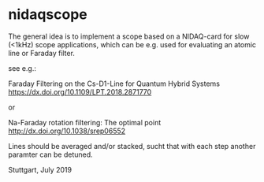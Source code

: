 # nidaqscope
The general idea is to implement a scope based on a NIDAQ-card for 
slow (<1kHz) scope applications, which can be e.g. used for evaluating 
an atomic line or Faraday filter.

see e.g.:

Faraday Filtering on the Cs-D1-Line for Quantum Hybrid Systems
https://dx.doi.org/10.1109/LPT.2018.2871770

or

Na-Faraday rotation filtering: The optimal point
http://dx.doi.org/10.1038/srep06552

Lines should be averaged and/or stacked, sucht that with each step another
paramter can be detuned.

Stuttgart, July 2019

